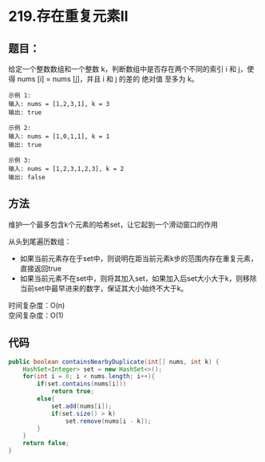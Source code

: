 # 219.存在重复元素II

## 题目：  
给定一个整数数组和一个整数 k，判断数组中是否存在两个不同的索引 i 和 j，使得 nums [i] = nums [j]，并且 i 和 j 的差的 绝对值 至多为 k。

    示例 1:
    输入: nums = [1,2,3,1], k = 3
    输出: true

    示例 2:
    输入: nums = [1,0,1,1], k = 1
    输出: true

    示例 3:
    输入: nums = [1,2,3,1,2,3], k = 2
    输出: false

## 方法
维护一个最多包含k个元素的哈希set，让它起到一个滑动窗口的作用

从头到尾遍历数组：
* 如果当前元素存在于set中，则说明在距当前元素k步的范围内存在重复元素，直接返回true
* 如果当前元素不在set中，则将其加入set，如果加入后set大小大于k，则移除当前set中最早进来的数字，保证其大小始终不大于k。

时间复杂度：O(n)  
空间复杂度：O(1)

## 代码
```java
public boolean containsNearbyDuplicate(int[] nums, int k) {
    HashSet<Integer> set = new HashSet<>();
    for(int i = 0; i < nums.length; i++){
        if(set.contains(nums[i]))
            return true;
        else{
            set.add(nums[i]);
            if(set.size() > k)
                set.remove(nums[i - k]);
        }
    }
    return false;
}
```
